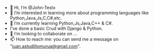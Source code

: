 - 👋 Hi, I’m @John-Testx 
- 👀 I’m interested in learning more about programming languages like Python,Java,Js,C,C#,etc.  
- 🌱 I’m currently learning Python,Js,Java,C++ & C#.
-  I've done a basic Crud with Django & Python. 
- 💞️ I’m looking to collaborate on ...
- 📫 How to reach me: you can send me a message on "juan.astudillomurua@gmail.com".

<!---                                                                                        --->
